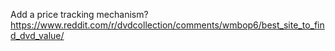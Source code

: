 Add a price tracking mechanism?
https://www.reddit.com/r/dvdcollection/comments/wmbop6/best_site_to_find_dvd_value/

